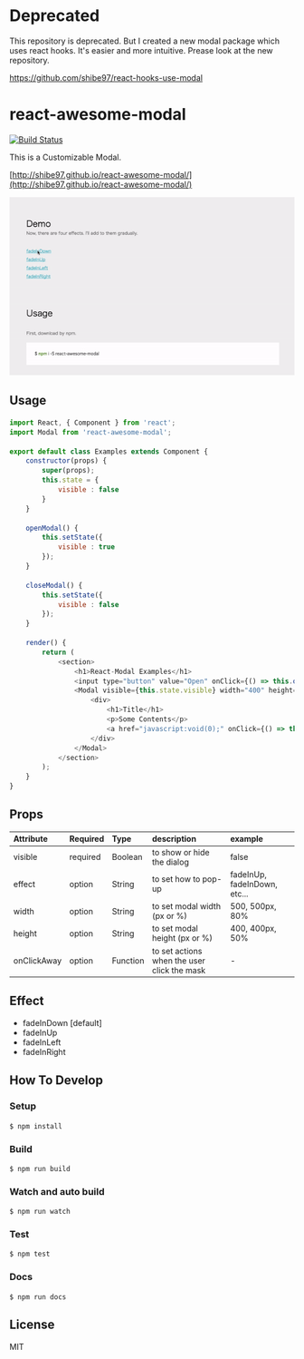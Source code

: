 # Deprecated
This repository is deprecated.
But I created a new modal package which uses react hooks.
It's easier and more intuitive.
Prease look at the new repository.

https://github.com/shibe97/react-hooks-use-modal

# react-awesome-modal
[![Build Status](https://travis-ci.org/shibe97/react-awesome-modal.svg?branch=master)](https://travis-ci.org/shibe97/react-awesome-modal)

This is a Customizable Modal.

[http://shibe97.github.io/react-awesome-modal/](http://shibe97.github.io/react-awesome-modal/)

![demo](./assets/images/demo.gif)

## Usage
```javascript
import React, { Component } from 'react';
import Modal from 'react-awesome-modal';

export default class Examples extends Component {
    constructor(props) {
        super(props);
        this.state = {
            visible : false
        }
    }

    openModal() {
        this.setState({
            visible : true
        });
    }

    closeModal() {
        this.setState({
            visible : false
        });
    }

    render() {
        return (
            <section>
                <h1>React-Modal Examples</h1>
                <input type="button" value="Open" onClick={() => this.openModal()} />
                <Modal visible={this.state.visible} width="400" height="300" effect="fadeInUp" onClickAway={() => this.closeModal()}>
                    <div>
                        <h1>Title</h1>
                        <p>Some Contents</p>
                        <a href="javascript:void(0);" onClick={() => this.closeModal()}>Close</a>
                    </div>
                </Modal>
            </section>
        );
    }
}
```

## Props
| Attribute   | Required | Type     | description                                 | example                      |
|:------------|:---------|:---------|:--------------------------------------------|:-----------------------------|
| visible     | required | Boolean  | to show or hide the dialog                  | false                        |
| effect      | option   | String   | to set how to pop-up                        | fadeInUp, fadeInDown, etc... |
| width       | option   | String   | to set modal width (px or %)                | 500, 500px, 80%              |
| height      | option   | String   | to set modal height (px or %)               | 400, 400px, 50%              |
| onClickAway | option   | Function | to set actions when the user click the mask | -                            |

## Effect
- fadeInDown [default]
- fadeInUp
- fadeInLeft
- fadeInRight

## How To Develop
### Setup
```
$ npm install
```

### Build
```
$ npm run build
```

### Watch and auto build
```
$ npm run watch
```

### Test
```
$ npm test
```

### Docs
```
$ npm run docs
```

## License
MIT
